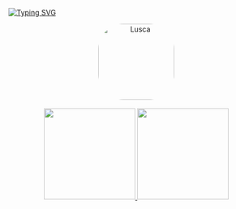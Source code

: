 <a href="https://git.io/typing-svg"><img src="https://readme-typing-svg.demolab.com?font=Poppins&size=36&duration=2500&pause=2000&color=005DF7&center=true&vCenter=true&width=1000&height=55&lines=Eat;Code;Sleep;Repeat" alt="Typing SVG" /></a>
<div align="center">
  <img align="center" alt="Lusca" height="150" style="border-radius:50px;" src="https://c.tenor.com/Yzeh4Z4UQuAAAAAC">
</div>
<br>
<div align="center">
  <a href="https://github.com/yetzinn">
  <img height="180em" src="https://github-readme-stats.vercel.app/api?username=yetzinn&show_icons=true&theme=tokyonight&include_all_commits=true&count_private=true"/>
  <img height="180em" src="https://github-readme-stats.vercel.app/api/top-langs/?username=yetzinn&layout=compact&langs_count=7&theme=tokyonight"/>
</div>
